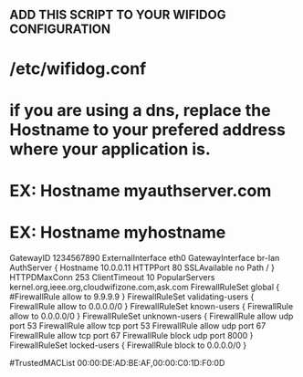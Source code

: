 ## ADD THIS SCRIPT TO YOUR WIFIDOG CONFIGURATION

# /etc/wifidog.conf
# if you are using a dns, replace the Hostname to your prefered address where your application is.
# EX: Hostname myauthserver.com
# EX: Hostname myhostname


GatewayID 1234567890
ExternalInterface eth0
GatewayInterface br-lan
AuthServer {
Hostname 10.0.0.11
HTTPPort 80
SSLAvailable no
Path /
}
HTTPDMaxConn 253
ClientTimeout 10
PopularServers kernel.org,ieee.org,cloudwifizone.com,ask.com
FirewallRuleSet global {
#FirewallRule allow to 9.9.9.9
}
FirewallRuleSet validating-users {
FirewallRule allow to 0.0.0.0/0
}
FirewallRuleSet known-users {
FirewallRule allow to 0.0.0.0/0
}
FirewallRuleSet unknown-users {
FirewallRule allow udp port 53
FirewallRule allow tcp port 53
FirewallRule allow udp port 67
FirewallRule allow tcp port 67
FirewallRule block udp port 8000
}
FirewallRuleSet locked-users {
FirewallRule block to 0.0.0.0/0
}

#TrustedMACList 00:00:DE:AD:BE:AF,00:00:C0:1D:F0:0D
